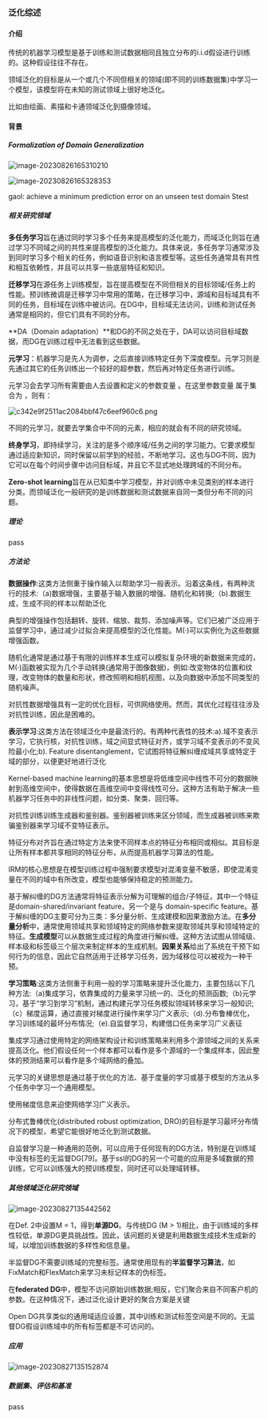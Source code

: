 ### 泛化综述

#### 介绍

传统的机器学习模型是基于训练和测试数据相同且独立分布的i.i.d假设进行训练的。这种假设往往不存在。

领域泛化的目标是从一个或几个不同但相关的领域(即不同的训练数据集)中学习一个模型，该模型将在未知的测试领域上很好地泛化。

比如由绘画、素描和卡通领域泛化到摄像领域。

#### 背景

#####  Formalization of Domain Generalization

![image-20230826165310210](C:\Users\lxc\AppData\Roaming\Typora\typora-user-images\image-20230826165310210.png)

![image-20230826165328353](C:\Users\lxc\AppData\Roaming\Typora\typora-user-images\image-20230826165328353.png)

gaol: achieve a minimum prediction error on an unseen test domain Stest 

##### 相关研究领域

**多任务学习**旨在通过同时学习多个任务来提高模型的泛化能力，而域泛化则旨在通过学习不同域之间的共性来提高模型的泛化能力。具体来说，多任务学习通常涉及到同时学习多个相关的任务，例如语音识别和语言模型等。这些任务通常具有共性和相互依赖性，并且可以共享一些底层特征和知识。

**迁移学习**在源任务上训练模型，旨在提高模型在不同但相关的目标领域/任务上的性能。预训练微调是迁移学习中常用的策略，在迁移学习中，源域和目标域具有不同的任务，目标域在训练中被访问。在DG中，目标域无法访问，训练和测试任务通常是相同的，但它们具有不同的分布。

**DA（Domain adaptation）**和DG的不同之处在于，DA可以访问目标域数据，而DG在训练过程中无法看到这些数据。

**元学习**：机器学习是先人为调参，之后直接训练特定任务下深度模型。元学习则是先通过其它的任务训练出一个较好的超参数，然后再对特定任务进行训练。

元学习会去学习所有需要由人去设置和定义的参数变量 。在这里参数变量 属于集合为 ，则有：

![c342e9f2511ac2084bbf47c6eef960c6.png](https://img-blog.csdnimg.cn/img_convert/c342e9f2511ac2084bbf47c6eef960c6.png)

不同的元学习，就要去学集合中不同的元素，相应的就会有不同的研究领域。

**终身学习**，即持续学习，关注的是多个顺序域/任务之间的学习能力。它要求模型通过适应新知识，同时保留以前学到的经验，不断地学习。这也与DG不同，因为它可以在每个时间步骤中访问目标域，并且它不显式地处理跨域的不同分布。

**Zero-shot learning**旨在从已知类中学习模型，并对训练中未见类别的样本进行分类。而领域泛化一般研究的是训练数据和测试数据来自同一类但分布不同的问题。

##### 理论

pass

##### 方法论

**数据操作**:这类方法侧重于操作输入以帮助学习一般表示。沿着这条线，有两种流行的技术:（a)数据增强，主要基于输入数据的增强、随机化和转换;（b).数据生成，生成不同的样本以帮助泛化

典型的增强操作包括翻转、旋转、缩放、裁剪、添加噪声等。它们已被广泛应用于监督学习中，通过减少过拟合来提高模型的泛化性能。M(·)可以实例化为这些数据增强函数。

随机化通常是通过基于有限的训练样本生成可以模拟复杂环境的新数据来完成的，M(·)函数被实现为几个手动转换(通常用于图像数据)，例如:改变物体的位置和纹理，改变物体的数量和形状，修改照明和相机视图，以及向数据中添加不同类型的随机噪声。

对抗性数据增强具有一定的优化目标，可供网络使用。然而，其优化过程往往涉及对抗性训练，因此是困难的。

**表示学习**:这类方法在领域泛化中是最流行的。有两种代表性的技术:a).域不变表示学习，它执行核，对抗性训练，域之间显式特征对齐，或学习域不变表示的不变风险最小化;b). Feature disentanglement，它试图将特征解纠缠成域共享或特定于域的部分，以便更好地进行泛化

Kernel-based machine learning的基本思想是将低维空间中线性不可分的数据映射到高维空间中，使得数据在高维空间中变得线性可分。这种方法有助于解决一些机器学习任务中的非线性问题，如分类、聚类、回归等。

对抗性训练训练生成器和鉴别器。鉴别器被训练来区分领域，而生成器被训练来欺骗鉴别器来学习域不变特征表示。

特征分布对齐旨在通过特定方法来使不同样本点的特征分布相同或相似。其目标是让所有样本都共享相同的特征分布，从而提高机器学习算法的性能。

IRM的核心思想是在模型训练过程中强制要求模型对混淆变量不敏感，即使混淆变量在不同的域中有所改变，模型也能够保持稳定的预测能力。

基于解纠缠的DG方法通常将特征表示分解为可理解的组合/子特征，其中一个特征是domain-shared/invariant feature，另一个是与 domain-specific feature。基于解纠缠的DG主要可分为三类：多分量分析、生成建模和因果激励方法。在**多分量分析**中，通常使用领域共享和领域特定的网络参数来提取领域共享和领域特定的特征。**生成模型**可以从数据生成过程的角度进行解纠缠。这种方法试图从领域级、样本级和标签级三个层次来制定样本的生成机制。**因果关系**给出了系统在干预下如何行为的信息，因此它自然适用于迁移学习任务，因为域移位可以被视为一种干预。

**学习策略**:这类方法侧重于利用一般的学习策略来提升泛化能力，主要包括以下几种方法:（a)集成学习，依靠集成的力量来学习统一的、泛化的预测函数;（b)元学习，基于“学习到学习”机制，通过构建元学习任务模拟领域转移来学习一般知识;（c）梯度运算，通过直接对梯度进行操作来学习广义表示;（d).分布鲁棒优化，学习训练域的最坏分布情况;（e).自监督学习，构建借口任务来学习广义表征

集成学习通过使用特定的网络架构设计和训练策略来利用多个源领域之间的关系来提高泛化。他们假设任何一个样本都可以看作是多个源域的一个集成样本，因此整体的预测结果可以看作是多个域网络的叠加。

元学习的关键思想是通过基于优化的方法、基于度量的学习或基于模型的方法从多个任务中学习一个通用模型。

使用梯度信息来迫使网络学习广义表示。

分布式鲁棒优化(distributed robust optimization, DRO)的目标是学习最坏分布情况下的模型，希望它能很好地泛化到测试数据。

自监督学习是一种通用的范例，可以应用于任何现有的DG方法，特别是在训练域中没有标签的无监督DG[79]。基于ssl的DG的另一个可能的应用是多域数据的预训练，它可以训练强大的预训练模型，同时还可以处理域转移。

##### 其他领域泛化研究领域

![image-20230827135442562](C:\Users\lxc\AppData\Roaming\Typora\typora-user-images\image-20230827135442562.png)

在Def. 2中设置M = 1，得到**单源DG**。与传统DG (M > 1)相比，由于训练域的多样性较低，单源DG更具挑战性。因此，该问题的关键是利用数据生成技术生成新的域，以增加训练数据的多样性和信息量。

半监督DG不需要训练域的完整标签。通常使用现有的**半监督学习算法**，如FixMatch和FlexMatch来学习未标记样本的伪标签。

在**federated DG**中，模型不访问原始训练数据;相反，它们聚合来自不同客户机的参数。在这种情况下，通过泛化设计更好的聚合方案是关键

Open DG共享类似的通用域适应设置，其中训练和测试标签空间是不同的。无监督DG假设训练域中的所有标签都是不可访问的。

##### 应用

![image-20230827135152874](C:\Users\lxc\AppData\Roaming\Typora\typora-user-images\image-20230827135152874.png)

##### 数据集、评估和基准

pass